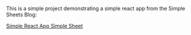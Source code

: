 This is a simple project demonstrating a simple react app from the Simple Sheets Blog:

[Simple React App Simple Sheet](https://medium.com/@fullstackmatters/simple-react-app-simple-sheet-ab4e88495c32)
